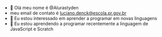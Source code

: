 - 👋 Olá meu nome é @Alurastyden
- meu email de contato é luciano.denck@escola.pr.gov.br
- 👀 Eu estou interessado em aprender a programar em novas linguagens 
- 🌱 Eu estou aprendendo a programar recentemente a linguagem de JavaScript e Scratch 
